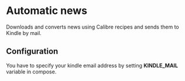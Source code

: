 # Automatic news
Downloads and converts news using Calibre recipes and sends them to Kindle by mail.

## Configuration
You have to specify your kindle email address by setting **KINDLE_MAIL** variable in compose.
